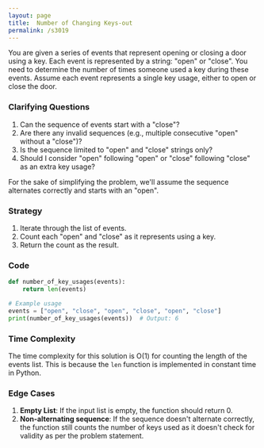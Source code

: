 ```yaml
---
layout: page
title:  Number of Changing Keys-out
permalink: /s3019
---
```

You are given a series of events that represent opening or closing a door using a key. Each event is represented by a string: "open" or "close". You need to determine the number of times someone used a key during these events. Assume each event represents a single key usage, either to open or close the door.

### Clarifying Questions
1. Can the sequence of events start with a "close"? 
2. Are there any invalid sequences (e.g., multiple consecutive "open" without a "close")?
3. Is the sequence limited to "open" and "close" strings only?
4. Should I consider "open" following "open" or "close" following "close" as an extra key usage?

For the sake of simplifying the problem, we'll assume the sequence alternates correctly and starts with an "open".

### Strategy
1. Iterate through the list of events.
2. Count each "open" and "close" as it represents using a key.
3. Return the count as the result.

### Code

```python
def number_of_key_usages(events):
    return len(events)

# Example usage
events = ["open", "close", "open", "close", "open", "close"]
print(number_of_key_usages(events))  # Output: 6
```

### Time Complexity
The time complexity for this solution is O(1) for counting the length of the events list. This is because the `len` function is implemented in constant time in Python.

### Edge Cases
1. **Empty List**: If the input list is empty, the function should return 0.
2. **Non-alternating sequence**: If the sequence doesn't alternate correctly, the function still counts the number of keys used as it doesn't check for validity as per the problem statement.